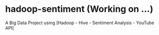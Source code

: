 # hadoop-sentiment (Working on ...)
A Big Data Project using [Hadoop - Hive - Sentiment Analysis - YouTube API]
